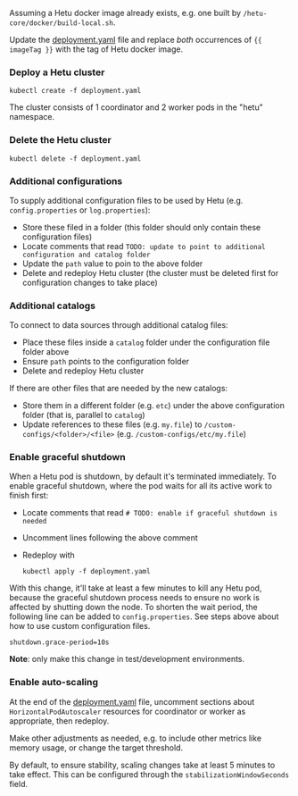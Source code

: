 Assuming a Hetu docker image already exists, e.g. one built by `/hetu-core/docker/build-local.sh`.

Update the [deployment.yaml](./deployment.yaml) file and replace _both_ occurrences of `{{ imageTag }}` with the tag of Hetu docker image.

### Deploy a Hetu cluster

```
kubectl create -f deployment.yaml
```

The cluster consists of 1 coordinator and 2 worker pods in the "hetu" namespace.

### Delete the Hetu cluster

```
kubectl delete -f deployment.yaml
```

### Additional configurations

To supply additional configuration files to be used by Hetu (e.g. `config.properties` or `log.properties`):
- Store these filed in a folder (this folder should only contain these configuration files)
- Locate comments that read `TODO: update to point to additional configuration and catalog folder`
- Update the `path` value to poin to the above folder
- Delete and redeploy Hetu cluster (the cluster must be deleted first for configuration changes to take place)

### Additional catalogs

To connect to data sources through additional catalog files:
- Place these files inside a `catalog` folder under the configuration file folder above
- Ensure `path` points to the configuration folder
- Delete and redeploy Hetu cluster

If there are other files that are needed by the new catalogs:
- Store them in a different folder (e.g. `etc`) under the above configuration folder (that is, parallel to `catalog`)
- Update references to these files (e.g. `my.file`) to `/custom-configs/<folder>/<file>` (e.g. `/custom-configs/etc/my.file`)

### Enable graceful shutdown

When a Hetu pod is shutdown, by default it's terminated immediately. To enable graceful shutdown, where the pod waits for all its active work to finish first:
- Locate comments that read `# TODO: enable if graceful shutdown is needed`
- Uncomment lines following the above comment
- Redeploy with

   ```
   kubectl apply -f deployment.yaml
   ```

With this change, it'll take at least a few minutes to kill any Hetu pod, because the graceful shutdown process needs to ensure no work is affected by shutting down the node. To shorten the wait period, the following line can be added to `config.properties`. See steps above about how to use custom configuration files.

```
shutdown.grace-period=10s
```

**Note**: only make this change in test/development environments.

### Enable auto-scaling

At the end of the [deployment.yaml](deployment.yaml) file, uncomment sections about `HorizontalPodAutoscaler` resources for coordinator or worker as appropriate, then redeploy.

Make other adjustments as needed, e.g. to include other metrics like memory usage, or change the target threshold.

By default, to ensure stability, scaling changes take at least 5 minutes to take effect. This can be configured through the `stabilizationWindowSeconds` field.